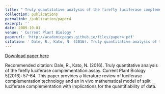 ```yaml
---
title: " Truly quantitative analysis of the firefly luciferase complementation assay "
collection: publications
permalink: /publication/paper4
excerpt: ''
date: 2009-10-01
venue: ' Current Plant Biology '
paperurl: 'http://academicpages.github.io/files/paper4.pdf'
citation: ' Dale, R., Kato, N. (2016). Truly quantitative analysis of the firefly luciferase complementation assay. Current Plant Biology 5(2016): 57-64.'
---
```

[Download paper here](http://academicpages.github.io/files/paper4.pdf)

Recommended citation: Dale, R., Kato, N. (2016). Truly quantitative analysis of the firefly luciferase complementation assay. Current Plant Biology 5(2016): 57-64.
This paper provides a literature review of luciferase complementation technology and an in vivo mathematical model of split luciferase complementation with implications for the quantifiability of data.

